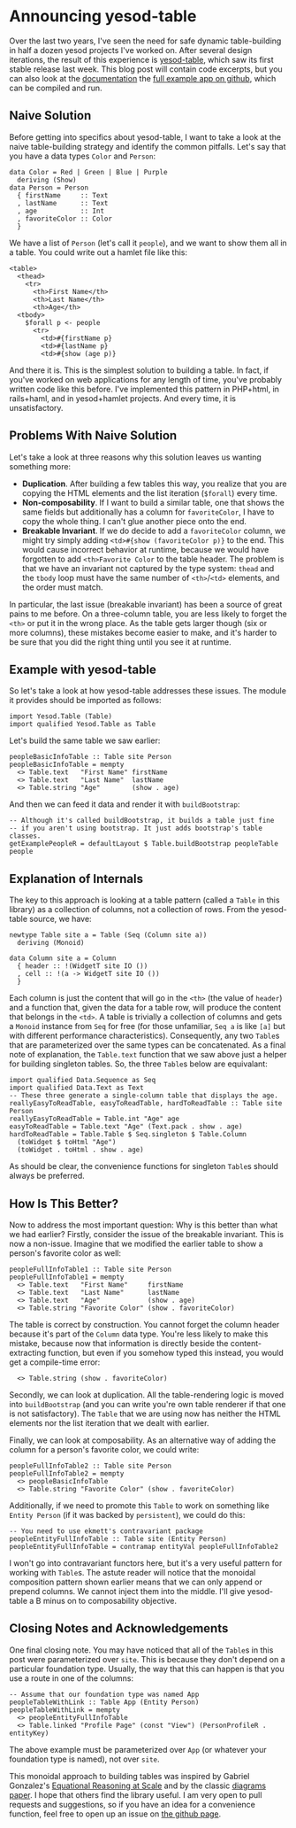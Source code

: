 # Announcing yesod-table

Over the last two years, I've seen the need for safe dynamic table-building
in half a dozen yesod projects I've worked on. After several design iterations, 
the result of this experience is [yesod-table](https://hackage.haskell.org/package/yesod-table), 
which saw its first stable release last week. This blog post will contain code excerpts,
but you can also look at the [documentation](https://hackage.haskell.org/package/yesod-table-1.0.0/docs/Yesod-Table.html)
the [full example app on github](https://github.com/andrewthad/yesod-table/blob/master/example/main.hs),
which can be compiled and run.

## Naive Solution

Before getting into specifics about yesod-table, I want to take a look at the naive 
table-building strategy and identify the common pitfalls. Let's say that you have a data 
types `Color` and `Person`:

    data Color = Red | Green | Blue | Purple
      deriving (Show)
    data Person = Person
      { firstName     :: Text
      , lastName      :: Text
      , age           :: Int
      , favoriteColor :: Color
      }

We have a list of `Person` (let's call it `people`), and we want to show them all in a 
table. You could write out a hamlet file like this:

    <table>
      <thead>
        <tr>
          <th>First Name</th>
          <th>Last Name</th>
          <th>Age</th>
      <tbody>
        $forall p <- people
          <tr>
            <td>#{firstName p}
            <td>#{lastName p}
            <td>#{show (age p)}

And there it is. This is the simplest solution to building a table. In fact, if you've worked
on web applications for any length of time, you've probably written code like this
before. I've implemented this pattern in PHP+html, in rails+haml, and in yesod+hamlet
projects. And every time, it is unsatisfactory.

## Problems With Naive Solution

Let's take a look at three reasons why this solution leaves us wanting something more:
* **Duplication**. After building a few tables this way, you realize that you are
  copying the HTML elements and the list iteration (`$forall`) every time.
* **Non-composability**. If I want to build a similar table, one that shows the 
  same fields but additionally has a column for `favoriteColor`, I have to copy
  the whole thing. I can't glue another piece onto the end.
* **Breakable Invariant**. If we do decide to add a `favoriteColor` column, we might 
  try simply adding `<td>#{show (favoriteColor p)}` to the end. This would cause incorrect 
  behavior at runtime, because we would have forgotten to add 
  `<th>Favorite Color` to the table header. The problem is that we have an invariant 
  not captured by the type system: `thead` and the `tbody` loop must have the same
  number of `<th>`/`<td>` elements, and the order must match.

In particular, the last issue (breakable invariant) has been a source of great pains to me before. 
On a three-column table, you are less likely to forget the `<th>` or put it in the wrong place.
As the table gets larger though (six or more columns), these mistakes become easier to make, and it's
harder to be sure that you did the right thing until you see it at runtime.

## Example with yesod-table

So let's take a look at how yesod-table addresses these issues. The module it provides 
should be imported as follows:

    import Yesod.Table (Table)
    import qualified Yesod.Table as Table

Let's build the same table we saw earlier:

    peopleBasicInfoTable :: Table site Person
    peopleBasicInfoTable = mempty
      <> Table.text   "First Name" firstName
      <> Table.text   "Last Name"  lastName
      <> Table.string "Age"        (show . age)

And then we can feed it data and render it with `buildBootstrap`:

    -- Although it's called buildBootstrap, it builds a table just fine
    -- if you aren't using bootstrap. It just adds bootstrap's table classes.
    getExamplePeopleR = defaultLayout $ Table.buildBootstrap peopleTable people

## Explanation of Internals

The key to this approach is looking at a table pattern (called a `Table` in this library)
as a collection of columns, not a collection of rows. From the yesod-table source, we have:

    newtype Table site a = Table (Seq (Column site a))
      deriving (Monoid)
    
    data Column site a = Column
      { header :: !(WidgetT site IO ())
      , cell :: !(a -> WidgetT site IO ()) 
      }

Each column is just the content that will go in the `<th>` (the value of `header`) and 
a function that, given the data for a table row, will produce the content that belongs 
in the `<td>`. A table is trivially a collection of columns and gets a `Monoid`
instance from `Seq` for free (for those unfamiliar, `Seq a` is like `[a]` but with
different performance characteristics). Consequently, any two `Table`s that are 
parameterized over the same types can be concatenated. As a final note of explanation,
the `Table.text` function that we saw above just a helper for building singleton 
tables. So, the three `Table`s below are equivalant:

    import qualified Data.Sequence as Seq
    import qualified Data.Text as Text
    -- These three generate a single-column table that displays the age.
    reallyEasyToReadTable, easyToReadTable, hardToReadTable :: Table site Person
    reallyEasyToReadTable = Table.int "Age" age
    easyToReadTable = Table.text "Age" (Text.pack . show . age)
    hardToReadTable = Table.Table $ Seq.singleton $ Table.Column 
      (toWidget $ toHtml "Age")
      (toWidget . toHtml . show . age)

As should be clear, the convenience functions for singleton `Table`s should always be
preferred.

## How Is This Better?

Now to address the most important question: Why is this better than what we had earlier?
Firstly, consider the issue of the breakable invariant. This is now a non-issue. Imagine
that we modified the earlier table to show a person's favorite color as well:

    peopleFullInfoTable1 :: Table site Person
    peopleFullInfoTable1 = mempty
      <> Table.text   "First Name"     firstName
      <> Table.text   "Last Name"      lastName
      <> Table.text   "Age"            (show . age)
      <> Table.string "Favorite Color" (show . favoriteColor)

The table is correct by construction. You cannot forget the column header because 
it's part of the `Column` data type. You're less likely to make this mistake, because
now that information is directly beside the content-extracting function, but even 
if you somehow typed this instead, you would get a compile-time error:

      <> Table.string (show . favoriteColor)

Secondly, we can look at duplication. All the
table-rendering logic is moved into `buildBootstrap` (and you can write you're own 
table renderer if that one is not satisfactory). The `Table` that we are using now
has neither the HTML elements nor the list iteration that we dealt with earlier.

Finally, we can look at composability. As an alternative way of adding the column
for a person's favorite color, we could write:

    peopleFullInfoTable2 :: Table site Person
    peopleFullInfoTable2 = mempty
      <> peopleBasicInfoTable
      <> Table.string "Favorite Color" (show . favoriteColor)

Additionally, if we need to promote this `Table` to work on something 
like `Entity Person` (if it was backed by `persistent`), we could do this:

    -- You need to use ekmett's contravariant package
    peopleEntityFullInfoTable :: Table site (Entity Person)
    peopleEntityFullInfoTable = contramap entityVal peopleFullInfoTable2

I won't go into contravariant functors here, but it's a very useful pattern
for working with `Table`s. The astute reader will notice 
that the monoidal composition pattern shown earlier means that we can only append
or prepend columns. We cannot inject them into the middle. I'll give 
yesod-table a B minus on to composability objective.

## Closing Notes and Acknowledgements

One final closing note. You may have noticed that all of the `Table`s in this 
post were parameterized over `site`. This is because they don't depend on 
a particular foundation type. Usually, the way that this can happen is that 
you use a route in one of the columns:

    -- Assume that our foundation type was named App
    peopleTableWithLink :: Table App (Entity Person)
    peopleTableWithLink = mempty
      <> peopleEntityFullInfoTable
      <> Table.linked "Profile Page" (const "View") (PersonProfileR . entityKey)

The above example must be parameterized over `App` (or whatever your foundation
type is named), not over `site`.

This monoidal approach to building tables was inspired by Gabriel Gonzalez's 
[Equational Reasoning at Scale](http://www.haskellforall.com/2014/07/equational-reasoning-at-scale.html)
and by the classic [diagrams paper](http://www.cis.upenn.edu/~byorgey/pub/monoid-pearl.pdf).
I hope that others find the library useful. I am very open to pull requests and suggestions, so if 
you have an idea for a convenience function, feel free to open up an issue on 
[the github page](https://github.com/andrewthad/yesod-table).


